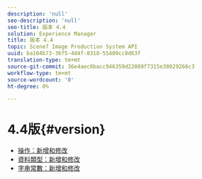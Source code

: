 ```yaml
---
description: 'null'
seo-description: 'null'
seo-title: 版本 4.4
solution: Experience Manager
title: 版本 4.4
topic: Scene7 Image Production System API
uuid: ba164b73-36f5-4d4f-8318-55400cc8d63f
translation-type: tm+mt
source-git-commit: 36e4aec6bacc946359d22089f7315e38029266c3
workflow-type: tm+mt
source-wordcount: '0'
ht-degree: 0%

---
```



# 4.4版{#version}

* [操作：新增和修改](r-4-4-operations.md)
* [資料類型：新增和修改](r-4-4-types.md)
* [字串常數：新增和修改](r-4-4-string-constants.md)
